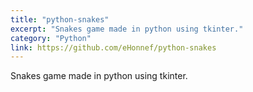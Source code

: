 ```yaml
---
title: "python-snakes"
excerpt: "Snakes game made in python using tkinter."
category: "Python"
link: https://github.com/eHonnef/python-snakes
---
```


Snakes game made in python using tkinter.
